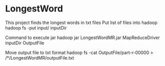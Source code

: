 # LongestWord

This project finds the longest words in txt files
Put list of files into hadoop
 hadoop fs -put input/ inputDir

Command to execute jar
 hadoop jar LongestWordMR.jar MapReduceDriver inputDir OutputFile

Move output file to txt format 
 hadoop fs -cat OutputFile/part-r-00000 > /*/LongestWordMR/outputFile.txt



